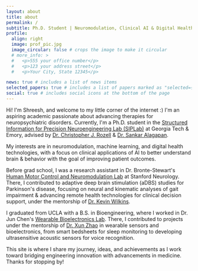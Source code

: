 ```yaml
---
layout: about
title: about
permalink: /
subtitle: Ph.D. Student | Neuromodulation, Clinical AI & Digital Health | skarjagi6@gatech.edu
profile:
  align: right
  image: prof_pic.jpg
  image_circular: false # crops the image to make it circular
  # more_info: >
  #   <p>555 your office number</p>
  #   <p>123 your address street</p>
  #   <p>Your City, State 12345</p>

news: true # includes a list of news items
selected_papers: true # includes a list of papers marked as "selected={true}"
social: true # includes social icons at the bottom of the page
---
```


Hi! I'm Shreesh, and welcome to my little corner of the internet :) I'm an aspiring academic passionate about advancing therapies for neuropsychiatric disorders. Currently, I'm a Ph.D. student in the [Structured Information for Precision Neuroengineering Lab (SIPLab)](https://siplab.gatech.edu/index.html) at Georgia Tech & Emory, advised by [Dr. Christopher J. Rozell](https://siplab.gatech.edu/rozell.html) & [Dr. Sankar Alagapan](https://www.sankaralagapan.com/).

My interests are in neuromodulation, machine learning, and digital health technologies, with a focus on clinical applications of AI to better understand brain & behavior with the goal of improving patient outcomes.

Before grad school, I was a research assistant in Dr. Bronte-Stewart's [Human Motor Control and Neuromodulation Lab](https://med.stanford.edu/bronte-stewart-lab.html) at Stanford Neurology. There, I contributed to adaptive deep brain stimulation (aDBS) studies for Parkinson's disease, focusing on neural and kinematic analyses of gait impairment & advancing remote health technologies for clinical decision support, under the mentorship of [Dr. Kevin Wilkins](https://med.stanford.edu/profiles/kevin-wilkins).

I graduated from UCLA with a B.S. in Bioengineering, where I worked in Dr. Jun Chen's [Wearable Bioelectronics Lab](https://chenjun3.wixsite.com/mysite). There, I contributed to projects under the mentorship of [Dr. Xun Zhao](https://engineering.virginia.edu/faculty/xun-zhao) in wearable sensors and bioelectronics, from smart bedsheets for sleep monitoring to developing ultrasensitive acoustic sensors for voice recognition.

This site is where I share my journey, ideas, and achievements as I work toward bridging engineering innovation with advancements in medicine. Thanks for stopping by!
